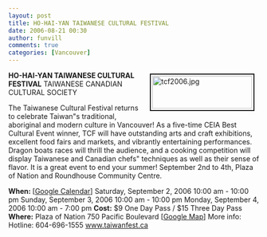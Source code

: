 ```yaml
---
layout: post
title: HO-HAI-YAN TAIWANESE CULTURAL FESTIVAL
date: 2006-08-21 00:30
author: funvill
comments: true
categories: [Vancouver]
---
```

<a href="http://blog.abluestar.com/public/uploads/2006/tcf2006.jpg" rel="lightbox"><img src="http://blog.abluestar.com/public/uploads/2006/.thumbs/.tcf2006.jpg" alt="tcf2006.jpg" title="tcf2006.jpg" style="margin: 5px 10px; padding: 3px" align="right" border="2" height="65" width="200" /></a>

<strong>HO-HAI-YAN TAIWANESE CULTURAL FESTIVAL</strong>
TAIWANESE CANADIAN CULTURAL SOCIETY

The Taiwanese Cultural Festival returns to celebrate Taiwan&quot;s traditional, aboriginal and modern culture in Vancouver! As a five-time CEIA Best Cultural Event winner, TCF will have outstanding arts and craft exhibitions, excellent food fairs and markets, and vibrantly entertaining performances.  Dragon boats races will thrill the audience, and a cooking competition will display Taiwanese and Canadian chefs&quot; techniques as well as their sense of flavor.  It is a great event to end your summer! September 2nd to 4th, Plaza of Nation and Roundhouse Community Centre.

<strong>When: </strong> [<a href="http://www.google.com/calendar/event?action=TEMPLATE&amp;tmeid=N3R0bmVlZ3I4amM4MmEzdDJscW9hcTZ1c3MgYnIwbmZqaDYyNjQ1YXJoMmJ1azNzYWY5ODRAZ3JvdXAuY2FsZW5kYXIuZ29vZ2xlLmNvbQ&amp;tmsrc=YnIwbmZqaDYyNjQ1YXJoMmJ1azNzYWY5ODRAZ3JvdXAuY2FsZW5kYXIuZ29vZ2xlLmNvbQ" target="_blank">Google Calendar</a>]
Saturday, September 2, 2006 10:00 am - 10:00 pm
Sunday, September 3, 2006 10:00 am - 10:00 pm
Monday, September 4, 2006 10:00 am - 7:00 pm
<strong>Cost:</strong> $9 One Day Pass / $15 Three Day Pass
<strong>Where:</strong> Plaza of Nation 750 Pacific Boulevard [<a href="http://maps.google.ca/maps?f=q&amp;hl=en&amp;q=750+Pacific+Boulevard,+Vancouver,+BC+V6B+5E7&amp;ie=UTF8&amp;z=14&amp;ll=49.280572,-123.109703&amp;spn=0.020493,0.084801&amp;om=1&amp;iwloc=A">Google Map</a>]
More info:  Hotline: 604-696-1555
<a href="http://www.taiwanfest.ca">www.taiwanfest.ca</a>
